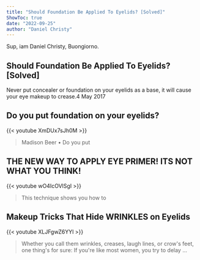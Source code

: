 ```yaml
---
title: "Should Foundation Be Applied To Eyelids? [Solved]"
ShowToc: true 
date: "2022-09-25"
author: "Daniel Christy" 
---
```


Sup, iam Daniel Christy, Buongiorno.
## Should Foundation Be Applied To Eyelids? [Solved]
 Never put concealer or foundation on your eyelids as a base, it will cause your eye makeup to crease.4 May 2017

## Do you put foundation on your eyelids?
{{< youtube XmDUx7sJh0M >}}
>Madison Beer • Do you put 

## THE NEW WAY TO APPLY EYE PRIMER! ITS NOT WHAT YOU THINK!
{{< youtube wO4IcOVlSgI >}}
>This technique shows you how to 

## Makeup Tricks That Hide WRINKLES on Eyelids
{{< youtube XLJFgwZ6YYI >}}
>Whether you call them wrinkles, creases, laugh lines, or crow's feet, one thing's for sure: If you're like most women, you try to delay ...


